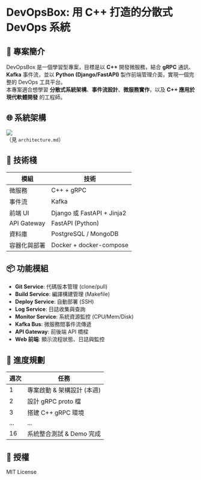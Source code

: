 # DevOpsBox: 用 C++ 打造的分散式 DevOps 系統

## 📌 專案簡介

DevOpsBox 是一個學習型專案，目標是以 **C++** 開發微服務，結合 **gRPC** 通訊、**Kafka** 事件流，並以 **Python (Django/FastAPI)** 製作前端管理介面，實現一個完整的 DevOps 工具平台。  
本專案適合想學習 **分散式系統架構**、**事件流設計**、**微服務實作**，以及 **C++ 應用於現代軟體開發** 的工程師。

## 🌐 系統架構

![](architecture.png)  
（見 `architecture.md`）

## 🧱 技術棧

| 模組            | 技術                       |
|-----------------|---------------------------|
| 微服務          | C++ + gRPC                 |
| 事件流          | Kafka                      |
| 前端 UI         | Django 或 FastAPI + Jinja2 |
| API Gateway     | FastAPI (Python)           |
| 資料庫          | PostgreSQL / MongoDB       |
| 容器化與部署    | Docker + docker-compose    |

## 📦 功能模組

- **Git Service**: 代碼版本管理 (clone/pull)
- **Build Service**: 編譯構建管理 (Makefile)
- **Deploy Service**: 自動部署 (SSH)
- **Log Service**: 日誌收集與查詢
- **Monitor Service**: 系統資源監控 (CPU/Mem/Disk)
- **Kafka Bus**: 微服務間事件流傳遞
- **API Gateway**: 前後端 API 橋樑
- **Web 前端**: 顯示流程狀態、日誌與監控

## 🏁 進度規劃

| 週次 | 任務                             |
|------|----------------------------------|
| 1    | 專案啟動 & 架構設計 (本週)       |
| 2    | 設計 gRPC proto 檔                |
| 3    | 搭建 C++ gRPC 環境               |
| ...  | ...                              |
| 16   | 系統整合測試 & Demo 完成         |

## 📝 授權

MIT License
